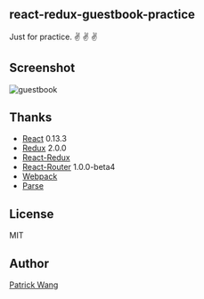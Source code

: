 react-redux-guestbook-practice
---

Just for practice. :v: :v: :v:


## Screenshot

![guestbook](http://i.imgur.com/4KGniUP.png)


## Thanks

* [React](https://github.com/facebook/react) 0.13.3
* [Redux](https://github.com/gaearon/redux) 2.0.0
* [React-Redux](https://github.com/rackt/react-redux)
* [React-Router](https://github.com/rackt/react-router) 1.0.0-beta4
* [Webpack](https://github.com/webpack/webpack)
* [Parse](https://parse.com/)


## License

MIT


## Author

[Patrick Wang](http://patw.me)
